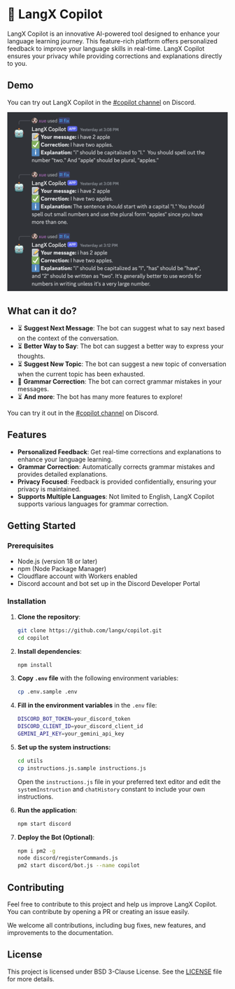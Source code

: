 # :robot: LangX Copilot

LangX Copilot is an innovative AI-powered tool designed to enhance your language learning journey. This feature-rich platform offers personalized feedback to improve your language skills in real-time. LangX Copilot ensures your privacy while providing corrections and explanations directly to you.

## Demo

You can try out LangX Copilot in the [#copilot channel](https://discord.langx.io) on Discord.

![Example](./assets/example.png)

## What can it do?

- :hourglass_flowing_sand: **Suggest Next Message**: The bot can suggest what to say next based on the context of the conversation.
- :hourglass_flowing_sand: **Better Way to Say**: The bot can suggest a better way to express your thoughts.
- :hourglass_flowing_sand: **Suggest New Topic**: The bot can suggest a new topic of conversation when the current topic has been exhausted.
- :construction: **Grammar Correction**: The bot can correct grammar mistakes in your messages.
- :hourglass_flowing_sand: **And more**: The bot has many more features to explore!

You can try it out in the [#copilot channel](https://discord.langx.io) on Discord.

## Features

- **Personalized Feedback**: Get real-time corrections and explanations to enhance your language learning.
- **Grammar Correction**: Automatically corrects grammar mistakes and provides detailed explanations.
- **Privacy Focused**: Feedback is provided confidentially, ensuring your privacy is maintained.
- **Supports Multiple Languages**: Not limited to English, LangX Copilot supports various languages for grammar correction.

## Getting Started

### Prerequisites

- Node.js (version 18 or later)
- npm (Node Package Manager)
- Cloudflare account with Workers enabled
- Discord account and bot set up in the Discord Developer Portal

### Installation

1. **Clone the repository**:

   ```sh
   git clone https://github.com/langx/copilot.git
   cd copilot
   ```

2. **Install dependencies**:

   ```sh
   npm install
   ```

3. **Copy `.env` file** with the following environment variables:

   ```sh
   cp .env.sample .env
   ```

4. **Fill in the environment variables** in the `.env` file:

   ```sh
   DISCORD_BOT_TOKEN=your_discord_token
   DISCORD_CLIENT_ID=your_discord_client_id
   GEMINI_API_KEY=your_gemini_api_key
   ```

5. **Set up the system instructions:**

   ```sh
   cd utils
   cp instructions.js.sample instructions.js
   ```

   Open the `instructions.js` file in your preferred text editor and edit the `systemInstruction` and `chatHistory` constant to include your own instructions.

6. **Run the application**:

   ```sh
   npm start discord
   ```

7. **Deploy the Bot (Optional)**:

   ```sh
   npm i pm2 -g
   node discord/registerCommands.js
   pm2 start discord/bot.js --name copilot
   ```

## Contributing

Feel free to contribute to this project and help us improve LangX Copilot. You can contribute by opening a PR or creating an issue easily.

We welcome all contributions, including bug fixes, new features, and improvements to the documentation.

## License

This project is licensed under BSD 3-Clause License. See the [LICENSE](LICENSE) file for more details.
